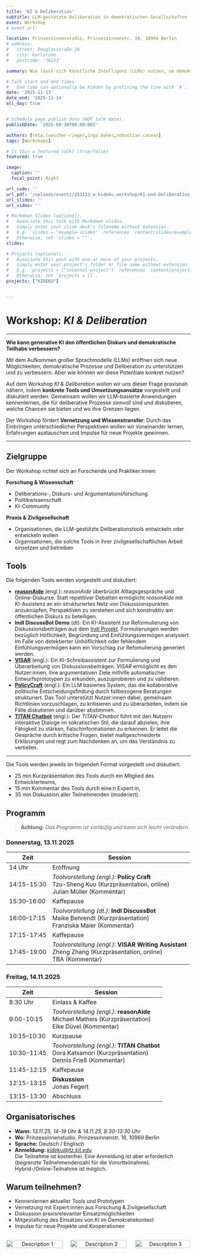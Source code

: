```yaml
---
title: 'KI & Deliberation'
subtitle: LLM-gestützte Deliberation in demokratischen Gesellschaften
event: Workshop
# event_url: 

location: Prinzessinnenstudio, Prinzessinnenstr. 16, 10969 Berlin
# address:
#   street: Douglasstraße 24
#   city: Karlsruhe
#   postcode: '76133'

summary: Wie lässt sich künstliche Intelligenz (LLMs) nutzen, um demokratische Prozesse und Diskurse in liberalen Gesellschaften zu stärken und zu unterstützen?

# Talk start and end times.
#   End time can optionally be hidden by prefixing the line with `#`.
date: '2025-11-13'
date_end: '2025-11-14'
all_day: true


# Schedule page publish date (NOT talk date).
publishDate: '2025-09-30T08:00:00Z'

authors: [reta.luescher-rieger,inga.bones,sebastian.cacean]
tags: [Workshops]

# Is this a featured talk? (true/false)
featured: true

image:
  caption: ''
  focal_point: Right

url_code: ''
url_pdf: '/uploads/events/251113_w_kideku_workshop/KI-und-Deliberation_workshop.pdf'
url_slides: ''
url_video: ''

# Markdown Slides (optional).
#   Associate this talk with Markdown slides.
#   Simply enter your slide deck's filename without extension.
#   E.g. `slides = "example-slides"` references `content/slides/example-slides.md`.
#   Otherwise, set `slides = ""`.
slides:

# Projects (optional).
#   Associate this post with one or more of your projects.
#   Simply enter your project's folder or file name without extension.
#   E.g. `projects = ["internal-project"]` references `content/project/deep-learning/index.md`.
#   Otherwise, set `projects = []`.
projects: ["KIDEKU"]


---
```

# Workshop: *KI & Deliberation*

---
**Wie kann generative KI den öffentlichen Diskurs und demokratische Teilhabe verbessern?**


Mit dem Aufkommen großer Sprachmodelle (LLMs) eröffnen sich neue Möglichkeiten, demokratische Prozesse und Deliberation zu unterstützen und zu verbessern. Aber wie können wir diese Potentiale konkret nutzen?

Auf dem Workshop *KI & Deliberation* wollen wir uns dieser Frage praxisnah nähern, indem **konkrete Tools und Umsetzungsansätze** vorgestellt und diskutiert werden. Gemeinsam wollen wir LLM-basierte Anwendungen kennenlernen, die für deliberative Prozesse sinnvoll sind und diskutieren, welche Chancen sie bieten und wo ihre Grenzen liegen.

Der Workshop fördert **Vernetzung und Wissenstransfer**: Durch das Einbringen unterschiedlicher Perspektiven wollen wir voneinander lernen, Erfahrungen austauschen und Impulse für neue Projekte gewinnen.

---

## Zielgruppe

Der Workshop richtet sich an Forschende und Praktiker:innen:

**Forschung & Wissenschaft**

- Deliberations-, Diskurs- und Argumentationsforschung
- Politikwissenschaft
- KI-Community

**Praxis & Zivilgesellschaft**

- Organisationen, die LLM-gestützte Deliberationstools entwickeln oder entwickeln wollen
- Organisationen, die solche Tools in ihrer zivilgesellschaftlichen Arbeit einsetzen und betreiben

## Tools

Die folgenden Tools werden vorgestellt und diskutiert:

- [**reasonAide**](https://www.faktor-d.org/projekte/reasonaide) (engl.): *reasonAide* überbrückt Alltagsgespräche und Online-Diskurse. Statt repetitiver Debatten ermöglicht *reasonAide* mit KI-Assistenz an ein strukturiertes Netz von Diskussionspunkten anzuknüpfen, Perspektiven zu verstehen und sich konstruktiv am öffentlichen Diskurs zu beteiligen.
- **IndI DiscussBot Demo** (dt): Ein KI-Assistent zur Reformulierung von Diskussionsbeiträgen aus dem [IndI Projekt](https://www.diid.hhu.de/forschung/projekte/indi). Formulierungen werden bezüglich Höflichkeit, Begründung und Einfühlungsvermögen analysiert. Im Falle von detektierter Unhöflichkeit oder fehlendem Einfühlungsvermögen kann ein Vorschlag zur Refomulierung generiert werden.
- [**VISAR**](https://dl.acm.org/doi/pdf/10.1145/3586183.3606800) (engl.): Ein KI-Schreibassistent zur Formulierung und Überarbeitung von Diskussionsbeiträgen. *VISAR* ermöglicht es den Nutzer:innen, ihre argumentativen Ziele mithilfe automatischer Entwurfsprototypen zu erkunden, auszuprobieren und zu validieren.
- [**PolicyCraft**](https://arxiv.org/abs/2409.15644) (engl.): Ein LLM basiertes System, das die kollaborative politische Entscheidungsfindung durch fallbezogene Beratungen strukturiert. Das Tool unterstützt Nutzer\:innen dabei, gemeinsam Richtlinien vorzuschlagen, zu kritisieren und zu überarbeiten, indem sie Fälle diskutieren und darüber abstimmen.
- [**TITAN Chatbot**](https://www.titanthinking.eu/post/exploring-titan-s-approach-to-integrating-socratic-thinking-and-ai-in-chatbot-dialogue) (engl.): Der *TITAN-Chatbot* führt mit den Nutzern interaktive Dialoge im sokratischen Stil, die darauf abzielen, ihre Fähigkeit zu stärken, Falschinformationen zu erkennen. Er leitet die Gespräche durch kritische Fragen, bietet maßgeschneiderte Erklärungen und regt zum Nachdenken an, um das Verständnis zu vertiefen.
---

Die Tools werden jeweils im folgenden Format vorgestellt und diskutiert:

+ 25 min Kurzpräsentation des Tools durch ein Mitglied des Entwicklerteams,
+ 15 min Kommentar des Tools durch eine\:n Expert\:in,
+ 35 min Diskussion aller Teilnehmenden (moderiert).

##  Programm

> **Achtung:** *Das Programm ist vorläufig und kann sich leicht verändern.*


### Donnerstag, 13.11.2025

| Zeit | Session |
|--------|---------|
| 14 Uhr      | Eröffnung |
| 14:15-15:30 | *Toolvorstellung (engl.):* **Policy Craft**<br>Tzu-Sheng Kuo (Kurzpräsentation, online)<br>Julian Müller (Kommentar) |
| 15:30–16:00 | Kaffepause |
| 16:00–17:15 | *Toolvorstellung (dt.):* **IndI DiscussBot**<br>Maike Behrendt (Kurzpräsentation)<br>Franziska Maier (Kommentar) |
| 17:15-17:45 | Kaffepause |
| 17:45-19:00 | *Toolvorstellung (engl.):* **VISAR Writing Assistant**<br>Zheng Zhang (Kurzpräsentation, online)<br>TBA (Kommentar) |

### Freitag, 14.11.2025

| Zeit | Session |
|--------|---------|
| 8:30 Uhr    | Einlass & Kaffee |
| 9:00-10:15  | *Toolvorstellung (engl.):* **reasonAide**<br>Michael Matheis (Kurzpräsentation)<br>Eike Düvel (Kommentar) |
| 10:15–10:30 | Kurzpause |
| 10:30-11:45 | *Toolvorstellung (engl.):* **TITAN Chatbot**<br>Dora Katsamori (Kurzpräsentation)<br>Dennis Frieß (Kommentar) |
| 11:45-12:15 | Kaffepause |
| 12:15-13:15 | **Diskussion** <br> Jonas Fegert |
| 13:15-13:30 | Abschluss |



## Organisatorisches

- **Wann:** *13.11.25, 14-19 Uhr & 14.11.25, 8:30-13:30 Uhr*
- **Wo:** Prinzessinnenstudio, Prinzessinnenstr. 16, 10969 Berlin
- **Sprache:** Deutsch / Englisch
- **Anmeldung:** *kideku@itz.kit.edu*  
  Die Teilnahme ist kostenfrei. Eine Anmeldung ist aber erforderlich (begrenzte Teilnehmendenzahl für die Vorortteilnahme).  
  Hybrid-/Online-Teilnahme ist möglich.

## Warum teilnehmen?

- Kennenlernen aktueller Tools und Prototypen
- Vernetzung mit Expert:innen aus Forschung & Zivilgesellschaft
- Diskussion praxisrelevanter Einsatzmöglichkeiten
- Mitgestaltung des Einsatzes von KI im Demokratiekontext
- Impulse für neue Projekte und Kooperationen

<div style="display: flex; flex-wrap: wrap; justify-content: space-around; gap: 20px; margin-top: 30px;">
  <div style="flex: 1; min-width: 100px; text-align: center;">
    <img src="/uploads/events/251113_w_kideku_workshop/BMBFSFJ_de_v1_farbig.png" alt="Description 1" style="width: 100%; max-width: 300px; height: auto;">
  </div>
  <div style="flex: 1; min-width: 100px; text-align: center;">
    <img src="/uploads/events/251113_w_kideku_workshop/fzi-logo.jpg" alt="Description 2" style="width: 100%; max-width: 200px; height: auto;">
  </div>
  <div style="flex: 1; min-width: 100px; text-align: center;">
    <img src="/uploads/events/251113_w_kideku_workshop/kit-logo.jpg" alt="Description 3" style="width: 100%; max-width: 150px; height: auto;">
  </div>
</div>